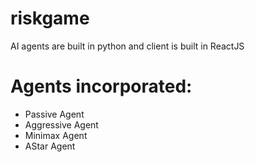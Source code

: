 # riskgame
AI agents are built in python and client is built in ReactJS

# Agents incorporated:
 - Passive Agent
 - Aggressive Agent
 - Minimax Agent
 - AStar Agent
